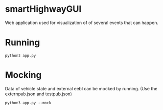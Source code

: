 # smartHighwayGUI
Web application used for visualization of of several events that can happen.
# Running
```
python3 app.py
```
# Mocking
Data of vehicle state and external eebl can be mocked by running. (Use the externpub.json and testpub.json)
```
python3 app.py --mock
```
